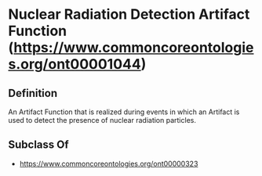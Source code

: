 # Nuclear Radiation Detection Artifact Function (https://www.commoncoreontologies.org/ont00001044)

## Definition
An Artifact Function that is realized during events in which an Artifact is used to detect the presence of nuclear radiation particles.

## Subclass Of
- https://www.commoncoreontologies.org/ont00000323

